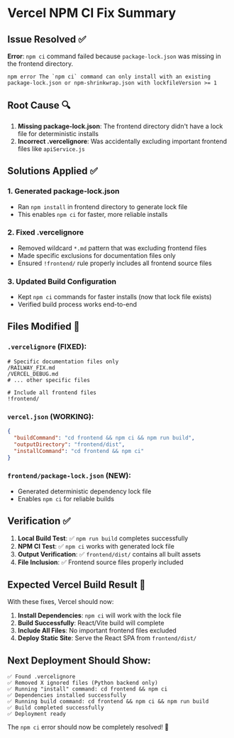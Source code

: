 # Vercel NPM CI Fix Summary

## Issue Resolved ✅

**Error**: `npm ci` command failed because `package-lock.json` was missing in the frontend directory.

```
npm error The `npm ci` command can only install with an existing package-lock.json or npm-shrinkwrap.json with lockfileVersion >= 1
```

## Root Cause 🔍

1. **Missing package-lock.json**: The frontend directory didn't have a lock file for deterministic installs
2. **Incorrect .vercelignore**: Was accidentally excluding important frontend files like `apiService.js`

## Solutions Applied ✅

### 1. **Generated package-lock.json**

- Ran `npm install` in frontend directory to generate lock file
- This enables `npm ci` for faster, more reliable installs

### 2. **Fixed .vercelignore**

- Removed wildcard `*.md` pattern that was excluding frontend files
- Made specific exclusions for documentation files only
- Ensured `!frontend/` rule properly includes all frontend source files

### 3. **Updated Build Configuration**

- Kept `npm ci` commands for faster installs (now that lock file exists)
- Verified build process works end-to-end

## Files Modified 📝

### **`.vercelignore`** (FIXED):

```
# Specific documentation files only
/RAILWAY_FIX.md
/VERCEL_DEBUG.md
# ... other specific files

# Include all frontend files
!frontend/
```

### **`vercel.json`** (WORKING):

```json
{
  "buildCommand": "cd frontend && npm ci && npm run build",
  "outputDirectory": "frontend/dist",
  "installCommand": "cd frontend && npm ci"
}
```

### **`frontend/package-lock.json`** (NEW):

- Generated deterministic dependency lock file
- Enables `npm ci` for reliable builds

## Verification ✅

1. **Local Build Test**: ✅ `npm run build` completes successfully
2. **NPM CI Test**: ✅ `npm ci` works with generated lock file
3. **Output Verification**: ✅ `frontend/dist/` contains all built assets
4. **File Inclusion**: ✅ Frontend source files properly included

## Expected Vercel Build Result 🚀

With these fixes, Vercel should now:

1. **Install Dependencies**: `npm ci` will work with the lock file
2. **Build Successfully**: React/Vite build will complete
3. **Include All Files**: No important frontend files excluded
4. **Deploy Static Site**: Serve the React SPA from `frontend/dist/`

## Next Deployment Should Show:

```
✅ Found .vercelignore
✅ Removed X ignored files (Python backend only)
✅ Running "install" command: cd frontend && npm ci
✅ Dependencies installed successfully
✅ Running build command: cd frontend && npm ci && npm run build
✅ Build completed successfully
✅ Deployment ready
```

The `npm ci` error should now be completely resolved! 🎉
